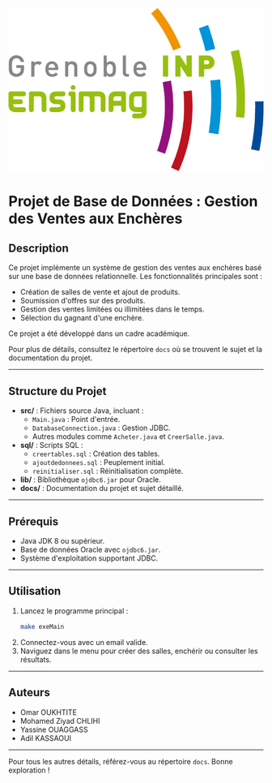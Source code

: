 ![Logo Ensimag](docs/ensimag.jpg)

# Projet de Base de Données : Gestion des Ventes aux Enchères

## Description
Ce projet implémente un système de gestion des ventes aux enchères basé sur une base de données relationnelle. Les fonctionnalités principales sont :
- Création de salles de vente et ajout de produits.
- Soumission d'offres sur des produits.
- Gestion des ventes limitées ou illimitées dans le temps.
- Sélection du gagnant d'une enchère.

Ce projet a été développé dans un cadre académique.

Pour plus de détails, consultez le répertoire `docs` où se trouvent le sujet et la documentation du projet.

---

## Structure du Projet
- **src/** : Fichiers source Java, incluant :
  - `Main.java` : Point d'entrée.
  - `DatabaseConnection.java` : Gestion JDBC.
  - Autres modules comme `Acheter.java` et `CreerSalle.java`.
- **sql/** : Scripts SQL :
  - `creertables.sql` : Création des tables.
  - `ajoutdedonnees.sql` : Peuplement initial.
  - `reinitialiser.sql` : Réinitialisation complète.
- **lib/** : Bibliothèque `ojdbc6.jar` pour Oracle.
- **docs/** : Documentation du projet et sujet détaillé.

---

## Prérequis
- Java JDK 8 ou supérieur.
- Base de données Oracle avec `ojdbc6.jar`.
- Système d'exploitation supportant JDBC.

---


## Utilisation
1. Lancez le programme principal :
   ```bash
   make exeMain
   ```
2. Connectez-vous avec un email valide.
3. Naviguez dans le menu pour créer des salles, enchérir ou consulter les résultats.

---

## Auteurs
- Omar OUKHTITE
- Mohamed Ziyad CHLIHI
- Yassine OUAGGASS
- Adil KASSAOUI

---

Pour tous les autres détails, référez-vous au répertoire `docs`. Bonne exploration !

